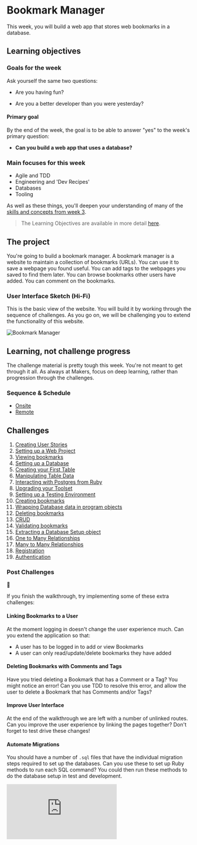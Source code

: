 # Bookmark Manager

This week, you will build a web app that stores web bookmarks in a database.

## Learning objectives

### Goals for the week

Ask yourself the same two questions:

- Are you having fun?

- Are you a better developer than you were yesterday?

#### Primary goal

By the end of the week, the goal is to be able to answer "yes" to the week's primary question:

- **Can you build a web app that uses a database?**

### Main focuses for this week

- Agile and TDD
- Engineering and 'Dev Recipes'
- Databases
- Tooling

As well as these things, you'll deepen your understanding of many of the [skills and concepts from week 3](https://github.com/makersacademy/course/tree/master/intro_to_the_web).

> The Learning Objectives are available in more detail [here](./learning_objectives.md).

## The project

You're going to build a bookmark manager.  A bookmark manager is a website to maintain a collection of bookmarks (URLs). You can use it to save a webpage you found useful. You can add tags to the webpages you saved to find them later. You can browse bookmarks other users have added. You can comment on the bookmarks.

### User Interface Sketch (Hi-Fi)

This is the basic view of the website. You will build it by working through the sequence of challenges. As you go on, we will be challenging you to extend the functionality of this website.

![](https://dchtm6r471mui.cloudfront.net/hackpad.com_jubMxdBrjni_p.52567_1380279073159_Screen%20Shot%202013-09-27%20at%2011.06.12.png "Bookmark Manager")

## Learning, not challenge progress

The challenge material is pretty tough this week. You're not meant to get through it all.  As always at Makers, focus on deep learning, rather than progression through the challenges.

### Sequence & Schedule
* [Onsite](../sequence/onsite/week04.md)
* [Remote](../sequence/remote/week04.md)

## Challenges

 1. [Creating User Stories](01_creating_user_stories.md)
 2. [Setting up a Web Project](02_setting_up_a_web_project.md)
 3. [Viewing bookmarks](03_viewing_bookmarks.md)
 4. [Setting up a Database](04_setting_up_a_database.md)
 5. [Creating your First Table](05_creating_your_first_table.md)
 6. [Manipulating Table Data](06_manipulating_table_data.md)
 7. [Interacting with Postgres from Ruby](07_interacting_with_postgres_from_ruby.md)
 8. [Upgrading your Toolset](08_upgrading_your_toolset.md)
 9. [Setting up a Testing Environment](09_setting_up_a_testing_environment.md)
 10. [Creating bookmarks](10_creating_bookmarks.md)
 11. [Wrapping Database data in program objects](11_wrapping_database_data_in_program_objects.md)
 12. [Deleting bookmarks](12_deleting_bookmarks.md)
 13. [CRUD](13_crud.md)
 14. [Validating bookmarks](14_validating_bookmarks.md)
 15. [Extracting a Database Setup object](15_extracting_a_database_setup_object.md)
 16. [One to Many Relationships](16_one_to_many_relations.md)
 17. [Many to Many Relationships](17_many_to_many_relationships.md)
 18. [Registration](18_registration.md)
 19. [Authentication](19_authentication.md)

### Post Challenges

:construction:

If you finish the walkthrough, try implementing some of these extra challenges:

#### Linking Bookmarks to a User

At the moment logging in doesn't change the user experience much. Can you extend the application so that:

- A user has to be logged in to add or view Bookmarks
- A user can only read/update/delete bookmarks they have added

#### Deleting Bookmarks with Comments and Tags

Have you tried deleting a Bookmark that has a Comment or a Tag? You might notice an error!
Can you use TDD to resolve this error, and allow the user to delete a Bookmark that has Comments and/or Tags?

#### Improve User Interface

At the end of the walkthrough we are left with a number of unlinked routes. Can you improve the user experience by linking the pages together? Don't forget to test drive these changes!

#### Automate Migrations

You should have a number of `.sql` files that have the individual migration steps required to set up the databases. Can you use these to set up Ruby methods to run each SQL command? You could then run these methods to do the database setup in test and development.


![Tracking pixel](https://githubanalytics.herokuapp.com/course/bookmark_manager/00_challenge_map.md)
